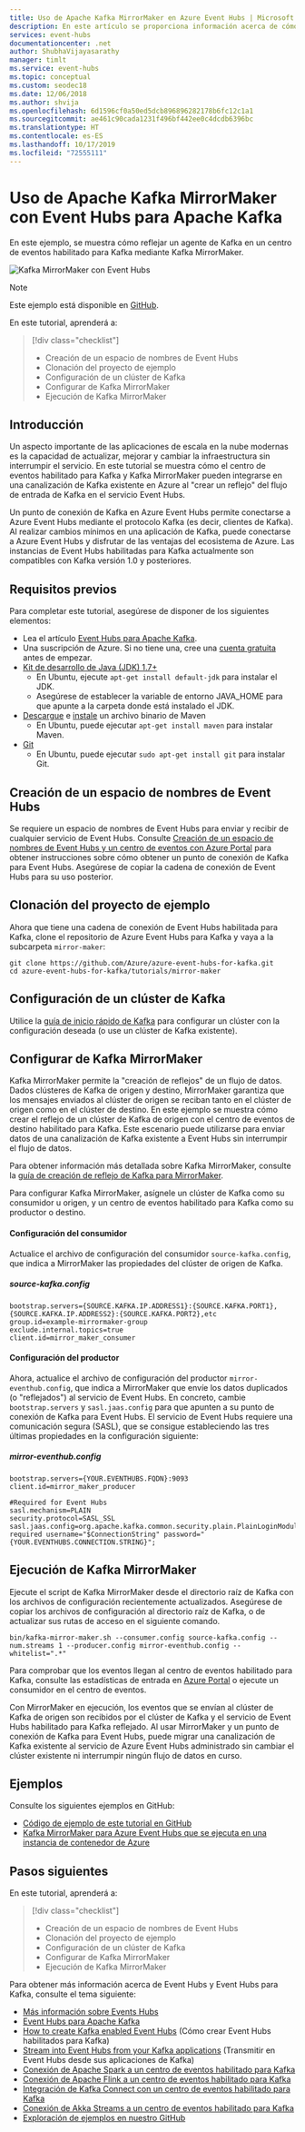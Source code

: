 ```yaml
---
title: Uso de Apache Kafka MirrorMaker en Azure Event Hubs | Microsoft Docs
description: En este artículo se proporciona información acerca de cómo usar Kafka MirrorMaker para crear el reflejo de un clúster de Kafka en Azure Event Hubs.
services: event-hubs
documentationcenter: .net
author: ShubhaVijayasarathy
manager: timlt
ms.service: event-hubs
ms.topic: conceptual
ms.custom: seodec18
ms.date: 12/06/2018
ms.author: shvija
ms.openlocfilehash: 6d1596cf0a50ed5dcb896896282178b6fc12c1a1
ms.sourcegitcommit: ae461c90cada1231f496bf442ee0c4dcdb6396bc
ms.translationtype: HT
ms.contentlocale: es-ES
ms.lasthandoff: 10/17/2019
ms.locfileid: "72555111"
---
```

# <a name="use-kafka-mirrormaker-with-event-hubs-for-apache-kafka"></a>Uso de Apache Kafka MirrorMaker con Event Hubs para Apache Kafka

En este ejemplo, se muestra cómo reflejar un agente de Kafka en un centro de eventos habilitado para Kafka mediante Kafka MirrorMaker.

   ![Kafka MirrorMaker con Event Hubs](./media/event-hubs-kafka-mirror-maker-tutorial/evnent-hubs-mirror-maker1.png)

> [!NOTE]
> Este ejemplo está disponible en [GitHub](https://github.com/Azure/azure-event-hubs-for-kafka/tree/master/tutorials/mirror-maker).


En este tutorial, aprenderá a:
> [!div class="checklist"]
> * Creación de un espacio de nombres de Event Hubs
> * Clonación del proyecto de ejemplo
> * Configuración de un clúster de Kafka
> * Configurar de Kafka MirrorMaker
> * Ejecución de Kafka MirrorMaker

## <a name="introduction"></a>Introducción
Un aspecto importante de las aplicaciones de escala en la nube modernas es la capacidad de actualizar, mejorar y cambiar la infraestructura sin interrumpir el servicio. En este tutorial se muestra cómo el centro de eventos habilitado para Kafka y Kafka MirrorMaker pueden integrarse en una canalización de Kafka existente en Azure al "crear un reflejo" del flujo de entrada de Kafka en el servicio Event Hubs. 

Un punto de conexión de Kafka en Azure Event Hubs permite conectarse a Azure Event Hubs mediante el protocolo Kafka (es decir, clientes de Kafka). Al realizar cambios mínimos en una aplicación de Kafka, puede conectarse a Azure Event Hubs y disfrutar de las ventajas del ecosistema de Azure. Las instancias de Event Hubs habilitadas para Kafka actualmente son compatibles con Kafka versión 1.0 y posteriores.

## <a name="prerequisites"></a>Requisitos previos

Para completar este tutorial, asegúrese de disponer de los siguientes elementos:

* Lea el artículo [Event Hubs para Apache Kafka](event-hubs-for-kafka-ecosystem-overview.md). 
* Una suscripción de Azure. Si no tiene una, cree una [cuenta gratuita](https://azure.microsoft.com/free/?ref=microsoft.com&utm_source=microsoft.com&utm_medium=docs&utm_campaign=visualstudio) antes de empezar.
* [Kit de desarrollo de Java (JDK) 1.7+](https://aka.ms/azure-jdks)
    * En Ubuntu, ejecute `apt-get install default-jdk` para instalar el JDK.
    * Asegúrese de establecer la variable de entorno JAVA_HOME para que apunte a la carpeta donde está instalado el JDK.
* [Descargue](https://maven.apache.org/download.cgi) e [instale](https://maven.apache.org/install.html) un archivo binario de Maven
    * En Ubuntu, puede ejecutar `apt-get install maven` para instalar Maven.
* [Git](https://www.git-scm.com/downloads)
    * En Ubuntu, puede ejecutar `sudo apt-get install git` para instalar Git.

## <a name="create-an-event-hubs-namespace"></a>Creación de un espacio de nombres de Event Hubs

Se requiere un espacio de nombres de Event Hubs para enviar y recibir de cualquier servicio de Event Hubs. Consulte [Creación de un espacio de nombres de Event Hubs y un centro de eventos con Azure Portal](event-hubs-create.md) para obtener instrucciones sobre cómo obtener un punto de conexión de Kafka para Event Hubs. Asegúrese de copiar la cadena de conexión de Event Hubs para su uso posterior.

## <a name="clone-the-example-project"></a>Clonación del proyecto de ejemplo

Ahora que tiene una cadena de conexión de Event Hubs habilitada para Kafka, clone el repositorio de Azure Event Hubs para Kafka y vaya a la subcarpeta `mirror-maker`:

```shell
git clone https://github.com/Azure/azure-event-hubs-for-kafka.git
cd azure-event-hubs-for-kafka/tutorials/mirror-maker
```

## <a name="set-up-a-kafka-cluster"></a>Configuración de un clúster de Kafka

Utilice la [guía de inicio rápido de Kafka](https://kafka.apache.org/quickstart) para configurar un clúster con la configuración deseada (o use un clúster de Kafka existente).

## <a name="configure-kafka-mirrormaker"></a>Configurar de Kafka MirrorMaker

Kafka MirrorMaker permite la "creación de reflejos" de un flujo de datos. Dados clústeres de Kafka de origen y destino, MirrorMaker garantiza que los mensajes enviados al clúster de origen se reciban tanto en el clúster de origen como en el clúster de destino. En este ejemplo se muestra cómo crear el reflejo de un clúster de Kafka de origen con el centro de eventos de destino habilitado para Kafka. Este escenario puede utilizarse para enviar datos de una canalización de Kafka existente a Event Hubs sin interrumpir el flujo de datos. 

Para obtener información más detallada sobre Kafka MirrorMaker, consulte la [guía de creación de reflejo de Kafka para MirrorMaker](https://cwiki.apache.org/confluence/pages/viewpage.action?pageId=27846330).

Para configurar Kafka MirrorMaker, asígnele un clúster de Kafka como su consumidor u origen, y un centro de eventos habilitado para Kafka como su productor o destino.

#### <a name="consumer-configuration"></a>Configuración del consumidor

Actualice el archivo de configuración del consumidor `source-kafka.config`, que indica a MirrorMaker las propiedades del clúster de origen de Kafka.

##### <a name="source-kafkaconfig"></a>source-kafka.config

```
bootstrap.servers={SOURCE.KAFKA.IP.ADDRESS1}:{SOURCE.KAFKA.PORT1},{SOURCE.KAFKA.IP.ADDRESS2}:{SOURCE.KAFKA.PORT2},etc
group.id=example-mirrormaker-group
exclude.internal.topics=true
client.id=mirror_maker_consumer
```

#### <a name="producer-configuration"></a>Configuración del productor

Ahora, actualice el archivo de configuración del productor `mirror-eventhub.config`, que indica a MirrorMaker que envíe los datos duplicados (o "reflejados") al servicio de Event Hubs. En concreto, cambie `bootstrap.servers` y `sasl.jaas.config` para que apunten a su punto de conexión de Kafka para Event Hubs. El servicio de Event Hubs requiere una comunicación segura (SASL), que se consigue estableciendo las tres últimas propiedades en la configuración siguiente: 

##### <a name="mirror-eventhubconfig"></a>mirror-eventhub.config

```
bootstrap.servers={YOUR.EVENTHUBS.FQDN}:9093
client.id=mirror_maker_producer

#Required for Event Hubs
sasl.mechanism=PLAIN
security.protocol=SASL_SSL
sasl.jaas.config=org.apache.kafka.common.security.plain.PlainLoginModule required username="$ConnectionString" password="{YOUR.EVENTHUBS.CONNECTION.STRING}";
```

## <a name="run-kafka-mirrormaker"></a>Ejecución de Kafka MirrorMaker

Ejecute el script de Kafka MirrorMaker desde el directorio raíz de Kafka con los archivos de configuración recientemente actualizados. Asegúrese de copiar los archivos de configuración al directorio raíz de Kafka, o de actualizar sus rutas de acceso en el siguiente comando.

```shell
bin/kafka-mirror-maker.sh --consumer.config source-kafka.config --num.streams 1 --producer.config mirror-eventhub.config --whitelist=".*"
```

Para comprobar que los eventos llegan al centro de eventos habilitado para Kafka, consulte las estadísticas de entrada en [Azure Portal](https://azure.microsoft.com/features/azure-portal/) o ejecute un consumidor en el centro de eventos.

Con MirrorMaker en ejecución, los eventos que se envían al clúster de Kafka de origen son recibidos por el clúster de Kafka y el servicio de Event Hubs habilitado para Kafka reflejado. Al usar MirrorMaker y un punto de conexión de Kafka para Event Hubs, puede migrar una canalización de Kafka existente al servicio de Azure Event Hubs administrado sin cambiar el clúster existente ni interrumpir ningún flujo de datos en curso.

## <a name="samples"></a>Ejemplos
Consulte los siguientes ejemplos en GitHub:

- [Código de ejemplo de este tutorial en GitHub](https://github.com/Azure/azure-event-hubs-for-kafka/tree/master/tutorials/mirror-maker)
- [Kafka MirrorMaker para Azure Event Hubs que se ejecuta en una instancia de contenedor de Azure](https://github.com/djrosanova/EventHubsMirrorMaker)

## <a name="next-steps"></a>Pasos siguientes

En este tutorial, aprenderá a:
> [!div class="checklist"]
> * Creación de un espacio de nombres de Event Hubs
> * Clonación del proyecto de ejemplo
> * Configuración de un clúster de Kafka
> * Configurar de Kafka MirrorMaker
> * Ejecución de Kafka MirrorMaker

Para obtener más información acerca de Event Hubs y Event Hubs para Kafka, consulte el tema siguiente:  

- [Más información sobre Events Hubs](event-hubs-what-is-event-hubs.md)
- [Event Hubs para Apache Kafka](event-hubs-for-kafka-ecosystem-overview.md)
- [How to create Kafka enabled Event Hubs](event-hubs-create-kafka-enabled.md) (Cómo crear Event Hubs habilitados para Kafka)
- [Stream into Event Hubs from your Kafka applications](event-hubs-quickstart-kafka-enabled-event-hubs.md) (Transmitir en Event Hubs desde sus aplicaciones de Kafka)
- [Conexión de Apache Spark a un centro de eventos habilitado para Kafka](event-hubs-kafka-spark-tutorial.md)
- [Conexión de Apache Flink a un centro de eventos habilitado para Kafka](event-hubs-kafka-flink-tutorial.md)
- [Integración de Kafka Connect con un centro de eventos habilitado para Kafka](event-hubs-kafka-connect-tutorial.md)
- [Conexión de Akka Streams a un centro de eventos habilitado para Kafka](event-hubs-kafka-akka-streams-tutorial.md)
- [Exploración de ejemplos en nuestro GitHub](https://github.com/Azure/azure-event-hubs-for-kafka)

